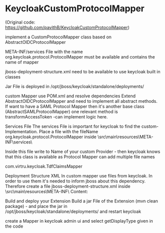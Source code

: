 # KeycloakCustomProtocolMapper

(Original code: https://github.com/pavithB/KeycloakCustomProtocolMapper)

implement a CustomProtocolMapper class based on AbstractOIDCProtocolMapper

META-INF/services File with the name org.keycloak.protocol.ProtocolMapper must be available and contains the name of mapper

jboss-deployment-structure.xml need to be available to use keycloak built in classes

Jar File is deployed in /opt/jboss/keycloak/standalone/deployments/

custom Mapper
use POM.xml and resolve dependencies
Extend AbstractOIDCProtocolMapper and need to implement all abstract methods. If want to have a SAML Protocol Mapper then it's another base class (AbstractSAMLProtocolMapper)
one relevant method is transformAccessToken -can implement logic here.

Services File
The services File is important for keycloak to find the custom-Implementation.
Place a file with the fileName org.keycloak.protocol.ProtocolMapper inside \src\main\resources\META-INF\services\

Inside this file write to Name of your custom Provider - then keycloak knows that this class is available as Protocol Mapper
can add multiple file names

com.virtru.keycloak.TdfClaimsMapper

Deployment Structure XML
In custom mapper use files from keycloak. In order to use them it's needed to inform jboss about this dependency. Therefore create a file jboss-deployment-structure.xml inside \src\main\resources\META-INF\ Content:

Build and deploy your Extension
Build a jar File of the Extension (mvn clean package) - and place the jar in /opt/jboss/keycloak/standalone/deployments/ and restart keycloak

create a Mapper in keycloak admin ui and select getDisplayType given in the code
